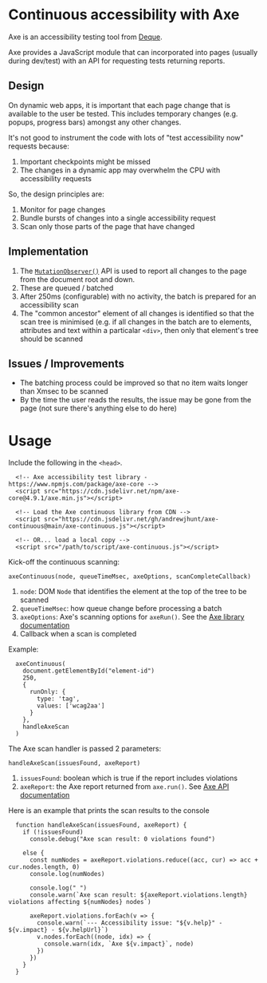 # Continuous accessibility with Axe

Axe is an accessibility testing tool from [Deque](https://www.deque.com/axe/devtools/).

Axe provides a JavaScript module that can incorporated into pages (usually during dev/test) with an API for requesting tests returning reports.

## Design 

On dynamic web apps, it is important that each page change that is available to the user be tested. This includes temporary changes (e.g. popups, progress bars) amongst any other changes.

It's not good to instrument the code with lots of "test accessibility now" requests because:

1. Important checkpoints might be missed
2. The changes in a dynamic app may overwhelm the CPU with accessibility requests

So, the design principles are:

1. Monitor for page changes
2. Bundle bursts of changes into a single accessibility request
3. Scan only those parts of the page that have changed

## Implementation

1. The [`MutationObserver()`](https://developer.mozilla.org/en-US/docs/Web/API/MutationObserver) API is used to report all changes to the page from the document root and down.
2. These are queued / batched
3. After 250ms (configurable) with no activity, the batch is prepared for an accessibility scan
4. The "common ancestor" element of all changes is identified so that the scan tree is minimised (e.g. if all changes in the batch are to elements, attributes and text within a particalar `<div>`, then only that element's tree should be scanned

## Issues / Improvements

* The batching process could be improved so that no item waits longer than Xmsec to be scanned
* By the time the user reads the results, the issue may be gone from the page (not sure there's anything else to do here)

# Usage

Include the following in the `<head>`.  

```
  <!-- Axe accessibility test library - https://www.npmjs.com/package/axe-core -->
  <script src="https://cdn.jsdelivr.net/npm/axe-core@4.9.1/axe.min.js"></script>

  <!-- Load the Axe continuous library from CDN -->
  <script src="https://cdn.jsdelivr.net/gh/andrewjhunt/axe-continuous@main/axe-continuous.js"></script>

  <!-- OR... load a local copy -->
  <script src="/path/to/script/axe-continuous.js"></script>
```

Kick-off the continuous scanning:

`axeContinuous(node, queueTimeMsec, axeOptions, scanCompleteCallback)`

1. `node`: DOM `Node` that identifies the element at the top of the tree to be scanned
2. `queueTimeMsec`: how queue change before processing a batch
3. `axeOptions`: Axe's scanning options for `axeRun()`. See the [Axe library documentation](https://github.com/dequelabs/axe-core/blob/develop/doc/API.md#options-parameter)
4. Callback when a scan is completed

Example:

```
  axeContinuous(
    document.getElementById("element-id")
    250,
    {
      runOnly: {
        type: 'tag',
        values: ['wcag2aa']
      }
    },
    handleAxeScan
  )
```

The Axe scan handler is passed 2 parameters:

`handleAxeScan(issuesFound, axeReport)`

1. `issuesFound`: boolean which is true if the report includes violations
2. `axeReport`: the Axe report returned from `axe.run()`. See [Axe API documentation](https://github.com/dequelabs/axe-core/blob/develop/doc/API.md#results-object)

Here is an example that prints the scan results to the console

```
  function handleAxeScan(issuesFound, axeReport) {
    if (!issuesFound)
      console.debug("Axe scan result: 0 violations found")
  
    else {
      const numNodes = axeReport.violations.reduce((acc, cur) => acc + cur.nodes.length, 0)
      console.log(numNodes)
  
      console.log(" ")
      console.warn(`Axe scan result: ${axeReport.violations.length} violations affecting ${numNodes} nodes`)
  
      axeReport.violations.forEach(v => {
        console.warn(`--- Accessibility issue: "${v.help}" - ${v.impact} - ${v.helpUrl}`)
        v.nodes.forEach((node, idx) => {
          console.warn(idx, `Axe ${v.impact}`, node)
        })
      })
    }
  }
```
